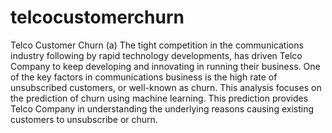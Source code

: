# telcocustomerchurn
Telco Customer Churn
(a)	The tight competition in the communications industry following by rapid technology developments, has driven Telco Company to keep developing and innovating in running their business. One of the key factors in communications business is the high rate of unsubscribed customers, or well-known as churn. This analysis focuses on the prediction of churn using machine learning. This prediction provides Telco Company in understanding the underlying reasons causing existing customers to unsubscribe or churn.
